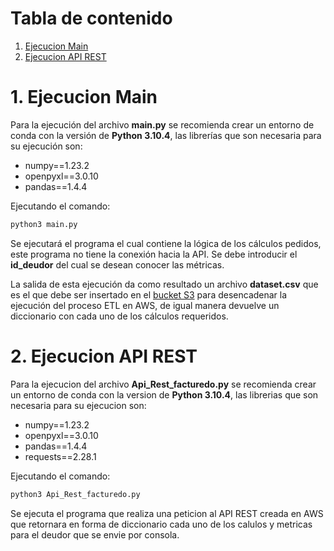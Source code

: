 # Tabla de contenido

1. [Ejecucion Main](#1-ejecucion-main)
2. [Ejecucion API REST](#2-ejecucion-api-rest)

# 1. Ejecucion Main
Para la ejecución del archivo **main.py** se recomienda crear un entorno de conda con la versión de **Python 3.10.4**, las librerías que son necesaria para su ejecución son:

- numpy==1.23.2
- openpyxl==3.0.10
- pandas==1.4.4

Ejecutando el comando:
```bash
python3 main.py
```

Se ejecutará el programa el cual contiene la lógica de los cálculos pedidos, este programa no tiene la conexión hacia la API. Se debe introducir el **id_deudor** del cual se desean conocer las métricas.

La salida de esta ejecución da como resultado un archivo **dataset.csv** que es el que debe ser insertado en el [bucket S3](https://s3.console.aws.amazon.com/s3/buckets/facturedo-raw?region=us-east-2&prefix=data-engineer/&showversions=false) para desencadenar la ejecución del proceso ETL en AWS, de igual manera devuelve un diccionario con cada uno de los cálculos requeridos.

# 2. Ejecucion API REST

Para la ejecucion del archivo **Api_Rest_facturedo.py** se recomienda crear un entorno de conda con la version de **Python 3.10.4**, las librerias que son necesaria para su ejecucion son:

- numpy==1.23.2
- openpyxl==3.0.10
- pandas==1.4.4
- requests==2.28.1

Ejecutando el comando:
```bash
python3 Api_Rest_facturedo.py
```

Se ejecuta el programa que realiza una peticion al API REST creada en AWS que retornara en forma de diccionario cada uno de los calulos y metricas para el deudor que se envie por consola.